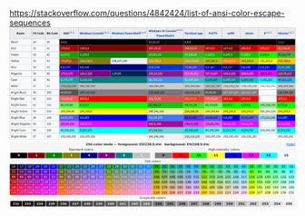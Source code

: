 https://stackoverflow.com/questions/4842424/list-of-ansi-color-escape-sequences
![img_1.png](img_1.png)
![img.png](img.png)